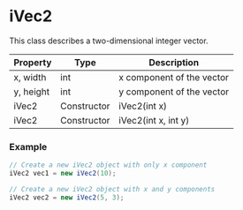 # iVec2

This class describes a two-dimensional integer vector.

| Property | Type | Description |
|-|-|-|
| x, width | int | x component of the vector |
| y, height | int | y component of the vector |
| iVec2 | Constructor | iVec2(int x) |
| iVec2 | Constructor | iVec2(int x, int y) |

### Example

```csharp
// Create a new iVec2 object with only x component
iVec2 vec1 = new iVec2(10);

// Create a new iVec2 object with x and y components
iVec2 vec2 = new iVec2(5, 3);
```